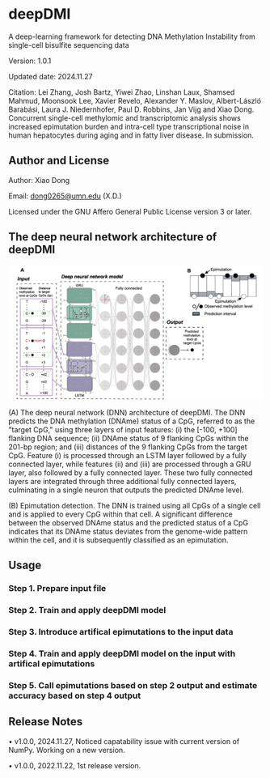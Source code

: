 # deepDMI
A deep-learning framework for detecting DNA Methylation Instability from single-cell bisulfite sequencing data

Version: 1.0.1

Updated date: 2024.11.27

Citation: Lei Zhang, Josh Bartz, Yiwei Zhao, Linshan Laux, Shamsed Mahmud, Moonsook Lee, Xavier Revelo, Alexander Y. Maslov, Albert-László Barabási, Laura J. Niedernhofer, Paul D. Robbins, Jan Vijg and Xiao Dong. Concurrent single-cell methylomic and transcriptomic analysis shows increased epimutation burden and intra-cell type transcriptional noise in human hepatocytes during aging and in fatty liver disease. In submission.

#####
## Author and License

Author: Xiao Dong

Email: dong0265@umn.edu (X.D.)

Licensed under the GNU Affero General Public License version 3 or later.

#####
## The deep neural network architecture of deepDMI

![alt text](https://github.com/XiaoDongLab/deepDMI/blob/main/figures/fig1.png)

(A) The deep neural network (DNN) architecture of deepDMI. The DNN predicts the DNA methylation (DNAme) status of a CpG, referred to as the "target CpG," using three layers of input features: (i) the [-100, +100] flanking DNA sequence; (ii) DNAme status of 9 flanking CpGs within the 201-bp region; and (iii) distances of the 9 flanking CpGs from the target CpG. Feature (i) is processed through an LSTM layer followed by a fully connected layer, while features (ii) and (iii) are processed through a GRU layer, also followed by a fully connected layer. These two fully connected layers are integrated through three additional fully connected layers, culminating in a single neuron that outputs the predicted DNAme level.

(B) Epimutation detection. The DNN is trained using all CpGs of a single cell and is applied to every CpG within that cell. A significant difference between the observed DNAme status and the predicted status of a CpG indicates that its DNAme status deviates from the genome-wide pattern within the cell, and it is subsequently classified as an epimutation. 

#####
## Usage

### Step 1. Prepare input file

### Step 2. Train and apply deepDMI model

### Step 3. Introduce artifical epimutations to the input data

### Step 4. Train and apply deepDMI model on the input with artifical epimutations

### Step 5. Call epimutations based on step 2 output and estimate accuracy based on step 4 output

#####
## Release Notes
• v1.0.0, 2024.11.27, Noticed capatability issue with current version of NumPy. Working on a new version.

• v1.0.0, 2022.11.22, 1st release version.
